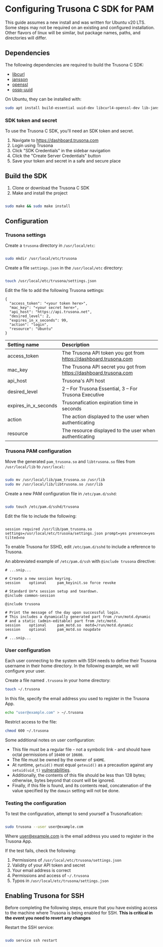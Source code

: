 # Configuring Trusona C SDK for PAM

This guide assumes a new install and was written for Ubuntu v20 LTS. Some steps may not be required on an existing and configured installation. Other flavors of linux will be similar, but package names, paths, and directories will differ.

## Dependencies

The following dependencies are required to build the Trusona C SDK:

* [libcurl](https://curl.haxx.se/libcurl/c)
* [jansson](https://github.com/akheron/jansson)
* [openssl](https://www.openssl.org)
* [ossp-uuid](https://github.com/sean-/ossp-uuid)

On Ubuntu, they can be installed with:

```bash
sudo apt install build-essential uuid-dev libcurl4-openssl-dev lib-jansson-dev libssl-dev libpam0g-dev
```

### SDK token and secret

To use the Trusona C SDK, you'll need an SDK token and secret.

1. Navigate to https://dashboard.trusona.com
2. Login using Trusona
3. Click "SDK Credentials" in the sidebar navigation
4. Click the "Create Server Credentials" button
5. Save your token and secret in a safe and secure place

## Build the SDK

1. Clone or download the Trusona C SDK
2. Make and install the project

```bash

sudo make && sudo make install

```

## Configuration


### Trusona settings

Create a `trusona` directory in `/usr/local/etc`:

```bash

sudo mkdir /usr/local/etc/trusona

```

Create a file `settings.json` in the `/usr/local/etc` directory:

```bash

touch /usr/local/etc/trusona/settings.json

```

Edit the file to add the following Trusona settings:

```
{
  "access_token": "<your token here>",
  "mac_key": "<your secret here>",
  "api_host": "https://api.trusona.net",
  "desired_level": 2,
  "expires_in_x_seconds": 99,
  "action": "login",
  "resource": "Ubuntu"
}
```

|     Setting name     |                            Description                            |
| :------------------- | :---------------------------------------------------------------- |
| access_token         | The Trusona API token you got from https://dashboard.trusona.com  |
| mac_key              | The Trusona API secret you got from https://dashboard.trusona.com |
| api_host             | Trusona's API host                                                |
| desired_level        | 2 – For Trusona Essential, 3 – For Trusona Executive              |
| expires_in_x_seconds | Trusonafication expiration time in seconds                        |
| action               | The action displayed to the user when authenticating              |
| resource             | The resource displayed to the user when authenticating            |


### Trusona PAM configuration

Move the generated `pam_trusona.so` and `libtrusona.so` files from `/usr/local/lib` to `/usr/local`:

```bash

sudo mv /usr/local/lib/pam_trusona.so /usr/lib
sudo mv /usr/local/lib/libtrusona.so /usr/lib
```

Create a new PAM configuration file in `/etc/pam.d/sshd`:

```bash

sudo touch /etc/pam.d/sshd/trusona
```

Edit the file to include the following:

```plaintext

session required /usr/lib/pam_trusona.so settings=/usr/local/etc/trusona/settings.json prompt=yes presence=yes tilted=no
```

To enable Trusona for SSHD, edit `/etc/pam.d/sshd` to include a reference to Trusona.

An abbreviated example of `/etc/pam.d/ssh` with `@include trusona` directive:

```plaintext
# ...snip...

# Create a new session keyring.
session    optional     pam_keyinit.so force revoke

# Standard Un*x session setup and teardown.
@include common-session

@include trusona

# Print the message of the day upon successful login.
# This includes a dynamically generated part from /run/motd.dynamic
# and a static (admin-editable) part from /etc/motd.
session    optional     pam_motd.so  motd=/run/motd.dynamic
session    optional     pam_motd.so noupdate

# ...snip...
```

### User configuration

Each user connecting to the system with SSH needs to define their Trusona username in their home directory. In the following example, we will configure your user.

Create a file named `.trusona` in your home directory:

```bash
touch ~/.trusona
```

In this file, specify the email address you used to register in the Trusona App.

```bash
echo "user@example.com" > ~/.trusona
```

Restrict access to the file:

```bash
chmod 600 ~/.trusona
```

Some additional notes on user configuration:

* This file must be a regular file - not a symbolic link - and should have octal permissions of `10400` or `10600`.
* The file must be owned by the owner of `$HOME`.
* At runtime, `getuid()` must equal `geteuid()` as a precaution against any `setuid(uid_t)` [vulnerabilities](http://timetobleed.com/detailed-explanation-of-a-recent-privilege-escalation-bug-in-linux-cve-2010-3301/).
* Additionally, the contents of this file should be less than 128 bytes; otherwise, bytes beyond that count will be ignored.
* Finally, if this file is found, and its contents read, concatenation of the value specified by the `domain` setting will not be done.

### Testing the configuration

To test the configuration, attempt to send yourself a Trusonafication:

```bash

sudo trusona --user user@example.com

```

Where user@example.com is the email address you used to register in the Trusona App.

If the test fails, check the following:

1. Permissions of `/usr/local/etc/trusona/settings.json`
2. Validity of your API token and secret
3. Your email address is correct
4. Permissions and access of `~/.trusona`
5. Typos in `/usr/local/etc/trusona/settings.json`

## Enabling Trusona for SSH

Before completing the following steps, ensure that you have existing access to the machine where Trusona is being enabled for SSH. **This is critical in the event you need to revert any changes**

Restart the SSH service:

```bash

sudo service ssh restart

```

